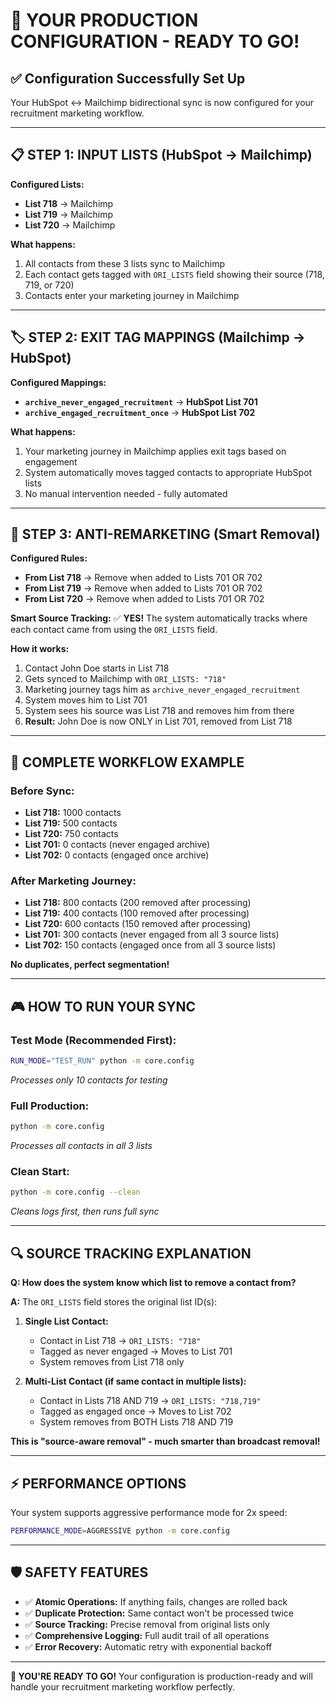 # 🎯 YOUR PRODUCTION CONFIGURATION - READY TO GO!

## ✅ **Configuration Successfully Set Up**

Your HubSpot ↔ Mailchimp bidirectional sync is now configured for your recruitment marketing workflow.

---

## 📋 **STEP 1: INPUT LISTS (HubSpot → Mailchimp)**

**Configured Lists:**
- **List 718** → Mailchimp 
- **List 719** → Mailchimp
- **List 720** → Mailchimp

**What happens:**
1. All contacts from these 3 lists sync to Mailchimp
2. Each contact gets tagged with `ORI_LISTS` field showing their source (718, 719, or 720)
3. Contacts enter your marketing journey in Mailchimp

---

## 🏷️ **STEP 2: EXIT TAG MAPPINGS (Mailchimp → HubSpot)**

**Configured Mappings:**
- **`archive_never_engaged_recruitment`** → **HubSpot List 701**
- **`archive_engaged_recruitment_once`** → **HubSpot List 702**

**What happens:**
1. Your marketing journey in Mailchimp applies exit tags based on engagement
2. System automatically moves tagged contacts to appropriate HubSpot lists
3. No manual intervention needed - fully automated

---

## 🚫 **STEP 3: ANTI-REMARKETING (Smart Removal)**

**Configured Rules:**
- **From List 718** → Remove when added to Lists 701 OR 702
- **From List 719** → Remove when added to Lists 701 OR 702  
- **From List 720** → Remove when added to Lists 701 OR 702

**Smart Source Tracking:**
✅ **YES!** The system automatically tracks where each contact came from using the `ORI_LISTS` field.

**How it works:**
1. Contact John Doe starts in List 718
2. Gets synced to Mailchimp with `ORI_LISTS: "718"` 
3. Marketing journey tags him as `archive_never_engaged_recruitment`
4. System moves him to List 701
5. System sees his source was List 718 and removes him from there
6. **Result:** John Doe is now ONLY in List 701, removed from List 718

---

## 🔄 **COMPLETE WORKFLOW EXAMPLE**

### Before Sync:
- **List 718:** 1000 contacts
- **List 719:** 500 contacts  
- **List 720:** 750 contacts
- **List 701:** 0 contacts (never engaged archive)
- **List 702:** 0 contacts (engaged once archive)

### After Marketing Journey:
- **List 718:** 800 contacts (200 removed after processing)
- **List 719:** 400 contacts (100 removed after processing)
- **List 720:** 600 contacts (150 removed after processing)
- **List 701:** 300 contacts (never engaged from all 3 source lists)
- **List 702:** 150 contacts (engaged once from all 3 source lists)

**No duplicates, perfect segmentation!**

---

## 🎮 **HOW TO RUN YOUR SYNC**

### Test Mode (Recommended First):
```bash
RUN_MODE="TEST_RUN" python -m core.config
```
*Processes only 10 contacts for testing*

### Full Production:
```bash
python -m core.config
```
*Processes all contacts in all 3 lists*

### Clean Start:
```bash
python -m core.config --clean
```
*Cleans logs first, then runs full sync*

---

## 🔍 **SOURCE TRACKING EXPLANATION**

**Q: How does the system know which list to remove a contact from?**

**A:** The `ORI_LISTS` field stores the original list ID(s):

1. **Single List Contact:**
   - Contact in List 718 → `ORI_LISTS: "718"`
   - Tagged as never engaged → Moves to List 701
   - System removes from List 718 only

2. **Multi-List Contact (if same contact in multiple lists):**
   - Contact in Lists 718 AND 719 → `ORI_LISTS: "718,719"`
   - Tagged as engaged once → Moves to List 702
   - System removes from BOTH Lists 718 AND 719

**This is "source-aware removal" - much smarter than broadcast removal!**

---

## ⚡ **PERFORMANCE OPTIONS**

Your system supports aggressive performance mode for 2x speed:

```bash
PERFORMANCE_MODE=AGGRESSIVE python -m core.config
```

---

## 🛡️ **SAFETY FEATURES**

- ✅ **Atomic Operations:** If anything fails, changes are rolled back
- ✅ **Duplicate Protection:** Same contact won't be processed twice
- ✅ **Source Tracking:** Precise removal from original lists only
- ✅ **Comprehensive Logging:** Full audit trail of all operations
- ✅ **Error Recovery:** Automatic retry with exponential backoff

---

**🚀 YOU'RE READY TO GO!** Your configuration is production-ready and will handle your recruitment marketing workflow perfectly.
